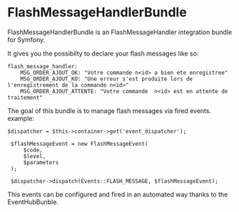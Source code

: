 FlashMessageHandlerBundle
===================


FlashMessageHandlerBundle is an FlashMessageHandler integration bundle for Symfony.

It gives you the possibilty to declare your flash messages like so:

    flash_message_handler:
	    MSG_ORDER_AJOUT_OK: "Votre commande n<id> a bien ete enregistree"
	    MSG_ORDER_AJOUT_KO: "Une erreur s'est produite lors de l'enregistrement de la commande n<id>"
	    MSG_ORDER_AJOUT_ATTENTE: "Votre commande  n<id> est en attente de traitement"

The goal of this bundle is to manage flash messages via fired events.
example:
	

    $dispatcher = $this->container->get('event_dispatcher');

	 $flashMessageEvent = new FlashMessageEvent(
	     $code,
	     $level,
	     $parameters
	 );
	
	 $dispatcher->dispatch(Events::FLASH_MESSAGE, $flashMessageEvent);

This events can be configured and fired in an automated way thanks to the EventHubBunble.
